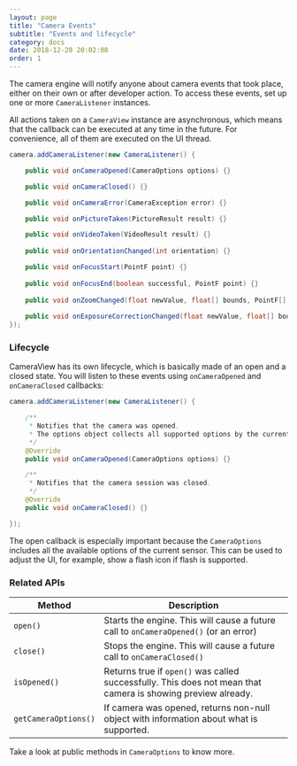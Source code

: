 ```yaml
---
layout: page
title: "Camera Events"
subtitle: "Events and lifecycle"
category: docs
date: 2018-12-20 20:02:08
order: 1
---
```


The camera engine will notify anyone about camera events that took place, either on their own or
after developer action. To access these events, set up one or more `CameraListener` instances.

All actions taken on a `CameraView` instance are asynchronous, which means that the callback can be
executed at any time in the future. For convenience, all of them are executed on the UI thread.

```java
camera.addCameraListener(new CameraListener() {

    public void onCameraOpened(CameraOptions options) {}

    public void onCameraClosed() {}

    public void onCameraError(CameraException error) {}

    public void onPictureTaken(PictureResult result) {}

    public void onVideoTaken(VideoResult result) {}
    
    public void onOrientationChanged(int orientation) {}

    public void onFocusStart(PointF point) {}
    
    public void onFocusEnd(boolean successful, PointF point) {}
    
    public void onZoomChanged(float newValue, float[] bounds, PointF[] fingers) {}
    
    public void onExposureCorrectionChanged(float newValue, float[] bounds, PointF[] fingers) {}
});
```

### Lifecycle

CameraView has its own lifecycle, which is basically made of an open and a closed state.
You will listen to these events using `onCameraOpened` and `onCameraClosed` callbacks:

```java
camera.addCameraListener(new CameraListener() {

    /**
     * Notifies that the camera was opened.
     * The options object collects all supported options by the current camera.
     */
    @Override
    public void onCameraOpened(CameraOptions options) {}

    /**
     * Notifies that the camera session was closed.
     */
    @Override
    public void onCameraClosed() {}

});
```

The open callback is especially important because the `CameraOptions` includes all the available
options of the current sensor. This can be used to adjust the UI, for example, show a flash icon
if flash is supported.

### Related APIs

|Method|Description|
|------|-----------|
|`open()`|Starts the engine. This will cause a future call to `onCameraOpened()` (or an error)|
|`close()`|Stops the engine. This will cause a future call to `onCameraClosed()`|
|`isOpened()`|Returns true if `open()` was called successfully. This does not mean that camera is showing preview already.|
|`getCameraOptions()`|If camera was opened, returns non-null object with information about what is supported.|

Take a look at public methods in `CameraOptions` to know more.
